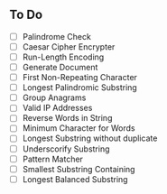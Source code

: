 
## To Do

- [ ] Palindrome Check
- [ ] Caesar Cipher Encrypter
- [ ] Run-Length Encoding
- [ ] Generate Document
- [ ] First Non-Repeating Character
- [ ] Longest Palindromic Substring
- [ ] Group Anagrams
- [ ] Valid IP Addresses
- [ ] Reverse Words in String
- [ ] Minimum Character for Words
- [ ] Longest Substring without duplicate
- [ ] Underscorify Substring
- [ ] Pattern Matcher
- [ ] Smallest Substring Containing
- [ ] Longest Balanced Substring
